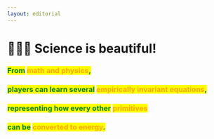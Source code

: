 ```yaml
---
layout: editorial
---
```


# 👩🏻‍🔬 Science is beautiful!

<mark style="color:green;"></mark>

### <mark style="color:green;">From</mark> <mark style="color:orange;">math and physics</mark><mark style="color:green;">,</mark>&#x20;

### <mark style="color:green;">players can learn several</mark> <mark style="color:orange;">empirically invariant equations</mark><mark style="color:green;">,</mark>

### <mark style="color:green;">representing how every other</mark> <mark style="color:orange;">primitives</mark> <mark style="color:green;"></mark>&#x20;

### <mark style="color:green;">can be</mark> <mark style="color:orange;">converted to energy</mark><mark style="color:green;">.</mark>&#x20;

<mark style="background-color:orange;"></mark>

<mark style="background-color:orange;"></mark>
